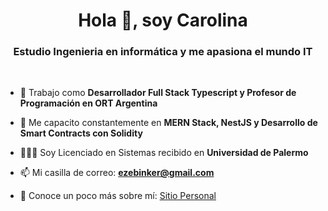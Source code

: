 <h1 align="center">Hola 👋, soy Carolina</h1>
<h3 align="center">Estudio Ingenieria en informática y me apasiona el mundo IT</h3>
<br>

- 🔭 Trabajo como **Desarrollador Full Stack Typescript y Profesor de Programación en ORT Argentina**

- 🌱 Me capacito constantemente en **MERN Stack, NestJS y Desarrollo de Smart Contracts con Solidity**

- 👨🏻‍💻 Soy Licenciado en Sistemas recibido en **Universidad de Palermo**

- 📫 Mi casilla de correo: **[ezebinker@gmail.com](mailto:ezebinker@gmail.com)**

- 📄 Conoce un poco más sobre mí: <a href="https://binker.com.ar" target="_blank">Sitio Personal</a>

<!-- 
<h2 align="left">Contacto</h3>
<p align="left">
<a href="https://linkedin.com/in/ezequielbinker" target="blank"><img align="center" src="https://image.flaticon.com/icons/png/512/174/174857.png" alt="ezequielbinker" height="30" width="30" /></a>
<a href="https://www.behance.net/ezequielbinker" target="blank"><img align="center" src="https://seeklogo.com/images/B/behance-icon-logo-E2F066C7C9-seeklogo.com.png" alt="ezequielbinker" height="30" width="30" /></a>
<a href="https://medium.com/ezebinker" target="blank"><img align="center" src="https://upload.wikimedia.org/wikipedia/commons/thumb/e/ec/Medium_logo_Monogram.svg/1200px-Medium_logo_Monogram.svg.png" alt="ezebinker" height="30" width="30" /></a>
<a href="https://www.hackerrank.com/ezebinker" target="blank"><img align="center" src="https://gdm-catalog-fmapi-prod.imgix.net/ProductLogo/8b9fc1fa-bb42-45c6-957b-3b6611c542f1.png?auto=format&q=50&fit=fill" alt="ezebinker" height="30" width="30" /></a>
</p>

<h2 align="left">Conocimientos</h3>

